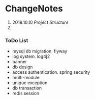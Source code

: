 # ChangeNotes

1. 2018.10.10  *Project Structure*
2.   




### ToDo List
* mysql db migration. flyway
* log system. log4j2
* banner
* db design
* access authentication. spring security
* multi-module
* unique exception
* db transaction
* redis session

